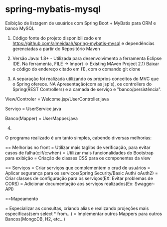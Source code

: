 # spring-mybatis-mysql
Exibição de listagem de usuários com Spring Boot + MyBatis para ORM e banco MySQL

1) Código fonte do projeto disponibilizado em https://github.com/almeidaah/spring-mybatis-mysql e dependências gerenciadas a partir do Repositório Maven

2) Versão Java: 1.8+ - Utilizada para desenvolvimento a ferramenta Eclipse IDE. Na ferramenta, FILE -> Import -> Existing MAven Project
2.1) Baixar o código do endereço citado em (1), com o comando git clone <url>

3) A separação foi realizada utilizando os próprios conceitos do MVC que o Spring oferece. NA Apresentação(com as jsp's), os controllers do Spring(REST Controllers) e a camada de serviço e "banco/persistência". 

View/Controler = Welcome.jsp/UserController.java

Serviço = UserService.java

Banco(Mapper) = UserMapper.java

4)

O programa realizado é um tanto simples, cabendo diversas melhorias:

== Melhorias no front 
= Utilizar mais taglibs de verificação, para evitar casos de falha(c:if/c:when)
= Utilizar mais funcionalidades do Bootstrap para exibição
= Criação de classes CSS para os componentes da view

== Serviços
= Criar serviços que complementem o crud de usuários
= Aplicar segurança para os serviços(Spring Security/Basic Auth/ oAuth2)
= Criar classes de configuração para os serviços(EX: Evitar problemas de CORS)
= Adicionar documentação aos serviços realizados(Ex: Swagger-API)

==Mapeamento

= Especializar as consultas, criando alias e realizando projeções mais específicas(sem select * from...)
= Implementar outros Mappers para outros Bancos(MongoDB, H2, etc...)




